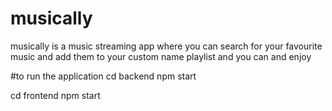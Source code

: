 # musically
musically is a music streaming app where you can search for your favourite music and add them to your custom name playlist and you can and enjoy

#to run the application
cd backend
npm start

cd frontend
npm  start
